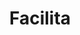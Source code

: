 ---
title: Facilita
welcome: "A Biblioteca Lúcio Craveiro da Silva vai iniciar círculos de aprendizagem\
  \ em Braga em 2020! \nOs círculos de aprendizagem são grupos de estudo gratuitos\
  \ e liderados por um facilitador. O facilitador não precisa ser um especialista\
  \ nos temas; com um pouco de prática e treino, qualquer pessoa pode facilitar.\n\
  Se estiver interessado em participar, explore os recursos abaixo e entre em contato\
  \ para colaborar connosco!"
resources_title: Recursos do facilitador
resources:
- title: Cursos Círculos de Aprendizagem
  image: /assets/img/courses.gif
  url: /courses
- title: Fórum do facilitador
  image: /assets/img/discourse.png
  url: https://community.p2pu.org
  tag: forum
- title: Recursos adicionais do facilitador (em Inglês)
  image: /assets/img/p2pu.jpeg
  url: https://www.p2pu.org/en/facilitate
layout: facilitate
bundles:
- style
---